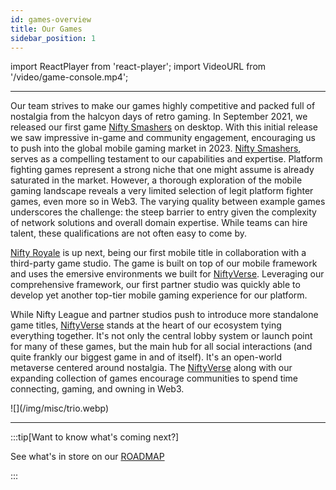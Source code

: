 ```yaml
---
id: games-overview
title: Our Games
sidebar_position: 1
---
```


import ReactPlayer from 'react-player';
import VideoURL from '/video/game-console.mp4';

<ReactPlayer playing playsInline src={VideoURL} width="100%" height={500} />

---

Our team strives to make our games highly competitive and packed full of nostalgia from the halcyon days of retro gaming. In September 2021, we released our first game [Nifty Smashers](./mobile-games/nifty-smashers) on desktop. With this initial release we saw impressive in-game and community engagement, encouraging us to push into the global mobile gaming market in 2023. [Nifty Smashers](./mobile-games/nifty-smashers), serves as a compelling testament to our capabilities and expertise. Platform fighting games represent a strong niche that one might assume is already saturated in the market. However, a thorough exploration of the mobile gaming landscape reveals a very limited selection of legit platform fighter games, even more so in Web3. The varying quality between example games underscores the challenge: the steep barrier to entry given the complexity of network solutions and overall domain expertise. While teams can hire talent, these qualifications are not often easy to come by.

[Nifty Royale](./mobile-games/nifty-royale) is up next, being our first mobile title in collaboration with a third-party game studio. The game is built on top of our mobile framework and uses the emersive environments we built for [NiftyVerse](./niftyverse). Leveraging our comprehensive framework, our first partner studio was quickly able to develop yet another top-tier mobile gaming experience for our platform.

While Nifty League and partner studios push to introduce more standalone game titles, [NiftyVerse](./niftyverse) stands at the heart of our ecosystem tying everything together. It's not only the central lobby system or launch point for many of these games, but the main hub for all social interactions (and quite frankly our biggest game in and of itself). It's an open-world metaverse centered around nostalgia. The [NiftyVerse](./niftyverse) along with our expanding collection of games encourage communities to spend time connecting, gaming, and owning in Web3.

<div style={{ maxWidth: 400, margin: 'auto' }}>![](/img/misc/trio.webp)</div>

---

:::tip[Want to know what's coming next?]

See what's in store on our [ROADMAP](/docs/overview/roadmap)

:::
